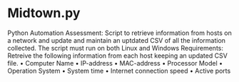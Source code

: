 # Midtown.py
Python Automation Assessment: Script to retrieve information from hosts on a network and update and maintain an uptdated CSV of all the information collected. The script must run on both Linux and Windows
Requirements: Retreive the following information from each host keeping an updated CSV file.
•	Computer Name
•	IP-address
•	MAC-address
•	Processor Model
•	Operation System
•	System time
•	Internet connection speed
•	Active ports

